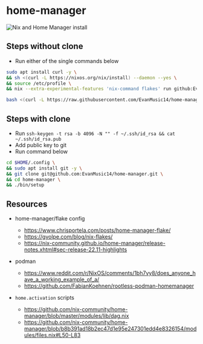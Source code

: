 # home-manager
![Nix and Home Manager install](https://github.com/EvanMusic14/home-manager/actions/workflows/testCommands.yml/badge.svg)

## Steps without clone
- Run either of the single commands below
```sh
sudo apt install curl -y \
&& sh <(curl -L https://nixos.org/nix/install) --daemon --yes \
&& source /etc/profile \
&& nix --extra-experimental-features 'nix-command flakes' run github:EvanMusic14/home-manager/main#homeConfigurations."$USER".activationPackage
```
```sh
bash <(curl -L https://raw.githubusercontent.com/EvanMusic14/home-manager/main/bin/curl-setup)
```

## Steps with clone
- Run `ssh-keygen -t rsa -b 4096 -N "" -f ~/.ssh/id_rsa && cat ~/.ssh/id_rsa.pub`
- Add public key to git
- Run command below
```sh
cd $HOME/.config \
&& sudo apt install git -y \
&& git clone git@github.com:EvanMusic14/home-manager.git \
&& cd home-manager \
&& ./bin/setup
```

## Resources
- home-manager/flake config
  - https://www.chrisportela.com/posts/home-manager-flake/
  - https://gvolpe.com/blog/nix-flakes/
  - https://nix-community.github.io/home-manager/release-notes.xhtml#sec-release-22.11-highlights
- podman
  - https://www.reddit.com/r/NixOS/comments/1bh7vy8/does_anyone_have_a_working_example_of_a/
  - https://github.com/FabianKoehnen/rootless-podman-homemanager

- `home.activation` scripts
  - https://github.com/nix-community/home-manager/blob/master/modules/lib/dag.nix
  - https://github.com/nix-community/home-manager/blob/b8b391ad18b2ec47d1e95e247301edd4e8326154/modules/files.nix#L50-L83
